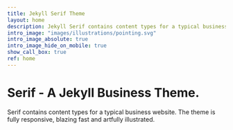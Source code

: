 ```yaml
---
title: Jekyll Serif Theme
layout: home
description: Jekyll Serif contains content types for a typical business website. The theme is fully responsive, blazing fast and artfully illustrated.
intro_image: "images/illustrations/pointing.svg"
intro_image_absolute: true
intro_image_hide_on_mobile: true
show_call_box: true
ref: home
---
```


# Serif - A Jekyll Business Theme.

Serif contains content types for a typical business website. The theme is fully responsive, blazing fast and artfully illustrated.
